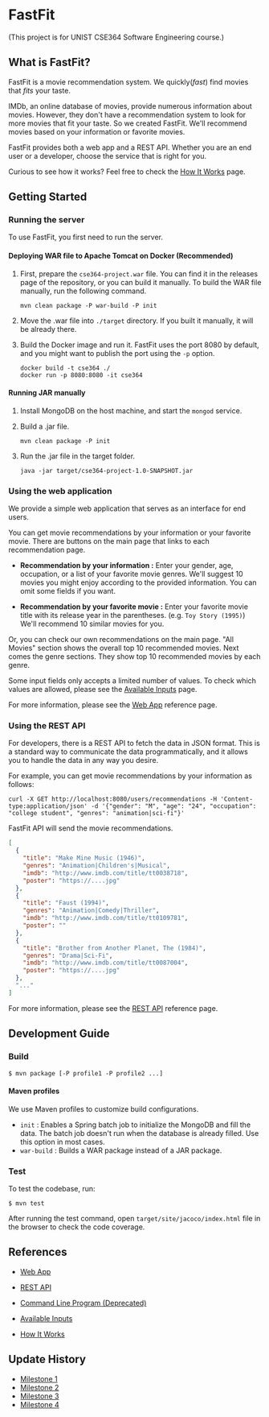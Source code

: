 # FastFit

(This project is for UNIST CSE364 Software Engineering course.)

## What is FastFit?

FastFit is a movie recommendation system. We quickly(*fast*) find movies that *fits* your taste.

IMDb, an online database of movies, provide numerous information about movies. However, they don't have a recommendation system to look for more movies that fit your taste. So we created FastFit. We'll recommend movies based on your information or favorite movies.

FastFit provides both a web app and a REST API. Whether you are an end user or a developer, choose the service that is right for you.

Curious to see how it works? Feel free to check the [How It Works](/docs/how-it-works.md) page.

## Getting Started

### Running the server

To use FastFit, you first need to run the server.

#### Deploying WAR file to Apache Tomcat on Docker (Recommended)

1. First, prepare the `cse364-project.war` file. You can find it in the releases page of the repository, or you can build it manually. To build the WAR file manually, run the following command.

   ```shell
   mvn clean package -P war-build -P init
   ```

2. Move the .war file into `./target` directory. If you built it manually, it will be already there.

3. Build the Docker image and run it. FastFit uses the port 8080 by default, and you might want to publish the port using the `-p` option.
  
   ```shell
   docker build -t cse364 ./
   docker run -p 8080:8080 -it cse364
   ```

#### Running JAR manually

1. Install MongoDB on the host machine, and start the `mongod` service.

2. Build a .jar file.

   ```shell
   mvn clean package -P init
   ```

3. Run the .jar file in the target folder.

   ```shell
   java -jar target/cse364-project-1.0-SNAPSHOT.jar
   ```

### Using the web application

We provide a simple web application that serves as an interface for end users.

You can get movie recommendations by your information or your favorite movie. There are buttons on the main page that links to each recommendation page.

- **Recommendation by your information :** Enter your gender, age, occupation, or a list of your favorite movie genres. We'll suggest 10 movies you might enjoy according to the provided information. You can omit some fields if you want.

- **Recommendation by your favorite movie :** Enter your favorite movie title with its release year in the parentheses. (e.g. `Toy Story (1995)`) We'll recommend 10 similar movies for you.

Or, you can check our own recommendations on the main page. "All Movies" section shows the overall top 10 recommended movies. Next comes the genre sections. They show top 10 recommended movies by each genre.

Some input fields only accepts a limited number of values. To check which values are allowed, please see the [Available Inputs](/docs/available-inputs.md) page.

For more information, please see the [Web App](/docs/web.md) reference page.

### Using the REST API

For developers, there is a REST API to fetch the data in JSON format. This is a standard way to communicate the data programmatically, and it allows you to handle the data in any way you desire.

For example, you can get movie recommendations by your information as follows:

```shell
curl -X GET http://localhost:8080/users/recommendations -H 'Content-type:application/json' -d '{"gender": "M", "age": "24",	"occupation": "college student", "genres": "animation|sci-fi"}'
```

FastFit API will send the movie recommendations.

```json
[
  {
    "title": "Make Mine Music (1946)",
    "genres": "Animation|Children's|Musical",
    "imdb": "http://www.imdb.com/title/tt0038718",
    "poster": "https://....jpg"
  },
  {
    "title": "Faust (1994)",
    "genres": "Animation|Comedy|Thriller",
    "imdb": "http://www.imdb.com/title/tt0109781",
    "poster": ""
  },
  {
    "title": "Brother from Another Planet, The (1984)",
    "genres": "Drama|Sci-Fi",
    "imdb": "http://www.imdb.com/title/tt0087004",
    "poster": "https://....jpg"
  },
  "..."
]
```

For more information, please see the [REST API](/docs/api.md) reference page.

## Development Guide

### Build

```
$ mvn package [-P profile1 -P profile2 ...]
```

#### Maven profiles

We use Maven profiles to customize build configurations.

- `init` : Enables a Spring batch job to initialize the MongoDB and fill the data. The batch job doesn't run when the database is already filled. Use this option in most cases.
- `war-build` : Builds a WAR package instead of a JAR package.

### Test

To test the codebase, run:

```
$ mvn test
```

After running the test command, open `target/site/jacoco/index.html` file in the browser to check the code coverage.

## References

- [Web App](/docs/web.md)
- [REST API](/docs/api.md)
- [Command Line Program (Deprecated)](/docs/cli.md)

- [Available Inputs](/docs/available-inputs.md)

- [How It Works](/docs/how-it-works.md)

## Update History

- [Milestone 1](/docs/milestones/milestone1.md)
- [Milestone 2](/docs/milestones/milestone2.md)
- [Milestone 3](/docs/milestones/milestone3.md)
- [Milestone 4](/docs/milestones/milestone4.md)
